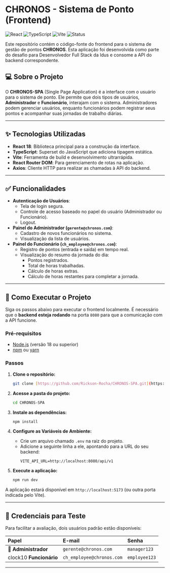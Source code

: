 # CHRONOS - Sistema de Ponto (Frontend)

![React](https://img.shields.io/badge/React-18-blue?logo=react)
![TypeScript](https://img.shields.io/badge/TypeScript-5-blue?logo=typescript)
![Vite](https://img.shields.io/badge/Vite-5-purple?logo=vite)
![Status](https://img.shields.io/badge/status-concluído-green)

Este repositório contém o código-fonte do frontend para o sistema de gestão de pontos **CHRONOS**. Esta aplicação foi desenvolvida como parte do desafio para Desenvolvedor Full Stack da Idus e consome a API do backend correspondente.



## 💻 Sobre o Projeto

O **CHRONOS-SPA** (Single Page Application) é a interface com o usuário para o sistema de ponto. Ele permite que dois tipos de usuários, **Administrador** e **Funcionário**, interajam com o sistema. Administradores podem gerenciar usuários, enquanto funcionários podem registrar seus pontos e acompanhar suas jornadas de trabalho diárias.


---

## ✨ Tecnologias Utilizadas

* **React 18**: Biblioteca principal para a construção da interface.
* **TypeScript**: Superset do JavaScript que adiciona tipagem estática.
* **Vite**: Ferramenta de build e desenvolvimento ultrarrápida.
* **React Router DOM**: Para gerenciamento de rotas na aplicação.
* **Axios**: Cliente HTTP para realizar as chamadas à API do backend.


---

## ✅ Funcionalidades

* **Autenticação de Usuários**:
    * Tela de login segura.
    * Controle de acesso baseado no papel do usuário (Administrador ou Funcionário).
    * Logout.
* **Painel do Administrador (`gerente@chronos.com`)**:
    * Cadastro de novos funcionários no sistema.
    * Visualização da lista de usuários.
* **Painel do Funcionário (`ch_employee@chronos.com`)**:
    * Registro de pontos (entrada e saída) em tempo real.
    * Visualização do resumo da jornada do dia:
        * Pontos registrados.
        * Total de horas trabalhadas.
        * Cálculo de horas extras.
        * Cálculo de horas restantes para completar a jornada.

---

## 🚀 Como Executar o Projeto

Siga os passos abaixo para executar o frontend localmente. É necessário que o **backend esteja rodando** na porta `8080` para que a comunicação com a API funcione.

### **Pré-requisitos**

* [Node.js](https://nodejs.org/en/) (versão 18 ou superior)
* [npm](https://www.npmjs.com/) ou [yarn](https://yarnpkg.com/)

### **Passos**

1.  **Clone o repositório:**
    ```bash
    git clone [https://github.com/Rickson-Rocha/CHRONOS-SPA.git](https://github.com/Rickson-Rocha/CHRONOS-SPA.git)
    ```

2.  **Acesse a pasta do projeto:**
    ```bash
    cd CHRONOS-SPA
    ```

3.  **Instale as dependências:**
    ```bash
    npm install
    ```

4.  **Configure as Variáveis de Ambiente:**
    * Crie um arquivo chamado `.env` na raiz do projeto.
    * Adicione a seguinte linha a ele, apontando para a URL do seu backend:
        ```env
        VITE_API_URL=http://localhost:8080/api/v1
        ```

5.  **Execute a aplicação:**
    ```bash
    npm run dev
    ```

A aplicação estará disponível em `http://localhost:5173` (ou outra porta indicada pelo Vite).

---

## 🔑 Credenciais para Teste

Para facilitar a avaliação, dois usuários padrão estão disponíveis:

| Papel | E-mail | Senha |
| :--- | :--- | :--- |
| 👤 **Administrador** | `gerente@chronos.com` | `manager123` |
|  clock10 **Funcionário** | `ch_employee@chronos.com` | `employee123` |

---
